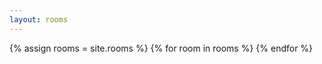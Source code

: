 ```yaml
---
layout: rooms
---
```

<a-entity environment="preset: dream"></a-entity>
<a-entity
    arrange>
    {% assign rooms = site.rooms %}
    {% for room in rooms %}
    <a-box
     class="link" 
     position="0 4.5 0"
     rotation="0 90 0"
     link="href: {{ '/' | relative_url }}rooms/{{ room.title | downcase | replace: ' ', '-' }}; 
     title:{{ room.title }};"
     color="brown" depth="2" height="2.5" width="0.05">
     <a-text 
     align="center"
     position="0 1.8 0"
     rotation="0 -90 0"
     value="{{ room.title }}"></a-text>
    </a-box>
    {% endfor %}
</a-entity>